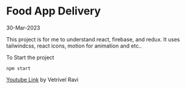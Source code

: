 # Food App Delivery
30-Mar-2023

This project is for me to understand react, firebase, and redux. It uses tailwindcss, react icons, motion for animation and etc..

To Start the project
```
npm start
```

[Youtube Link](https://www.youtube.com/watch?v=kmU7uX3ZHJc&t=375s) by Vetrivel Ravi